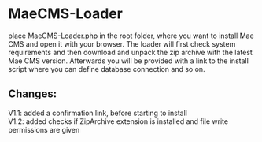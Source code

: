 # MaeCMS-Loader
place MaeCMS-Loader.php in the root folder, where you want to install Mae CMS and open it with your browser.
The loader will first check system requirements and then download and unpack the zip archive with the latest Mae CMS version.
Afterwards you will be provided with a link to the install script where you can define database connection and so on.

## Changes:
V1.1: added a confirmation link, before starting to install  
V1.2: added checks if ZipArchive extension is installed and file write permissions are given 